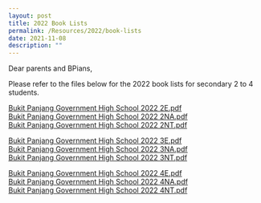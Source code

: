 ```yaml
---
layout: post
title: 2022 Book Lists
permalink: /Resources/2022/book-lists
date: 2021-11-08
description: ""
---
```

Dear parents and BPians,

Please refer to the files below for the 2022 book lists for secondary 2 to 4 students.

  
[Bukit Panjang Government High School 2022 2E.pdf](/files/Bukit%20Panjang%20Government%20High%20School%202022%202E.pdf)
<br> [Bukit Panjang Government High School 2022 2NA.pdf](/files/Bukit%20Panjang%20Government%20High%20School%202022%202NA.pdf)
<br> [Bukit Panjang Government High School 2022 2NT.pdf](https://www-bpghs-moe-edu-sg-admin.cwp.sg/qql/slot/u148/BPGHS%202021/Announcements%20&%20Updates/Bukit%20Panjang%20Government%20High%20School%202022%202NT.pdf)  
  
	
	
[Bukit Panjang Government High School 2022 3E.pdf](https://www-bpghs-moe-edu-sg-admin.cwp.sg/qql/slot/u148/BPGHS%202021/Announcements%20&%20Updates/Bukit%20Panjang%20Government%20High%20School%202022%203E.pdf)  
[Bukit Panjang Government High School 2022 3NA.pdf](https://www-bpghs-moe-edu-sg-admin.cwp.sg/qql/slot/u148/BPGHS%202021/Announcements%20&%20Updates/Bukit%20Panjang%20Government%20High%20School%202022%203NA.pdf)  
[Bukit Panjang Government High School 2022 3NT.pdf](https://www-bpghs-moe-edu-sg-admin.cwp.sg/qql/slot/u148/BPGHS%202021/Announcements%20&%20Updates/Bukit%20Panjang%20Government%20High%20School%202022%203NT.pdf)  
  
	
[Bukit Panjang Government High School 2022 4E.pdf](https://www-bpghs-moe-edu-sg-admin.cwp.sg/qql/slot/u148/BPGHS%202021/Announcements%20&%20Updates/Bukit%20Panjang%20Government%20High%20School%202022%204E.pdf)  
[Bukit Panjang Government High School 2022 4NA.pdf](https://www-bpghs-moe-edu-sg-admin.cwp.sg/qql/slot/u148/BPGHS%202021/Announcements%20&%20Updates/Bukit%20Panjang%20Government%20High%20School%202022%204NA.pdf)  
[Bukit Panjang Government High School 2022 4NT.pdf](https://www-bpghs-moe-edu-sg-admin.cwp.sg/qql/slot/u148/BPGHS%202021/Announcements%20&%20Updates/Bukit%20Panjang%20Government%20High%20School%202022%204NT.pdf)